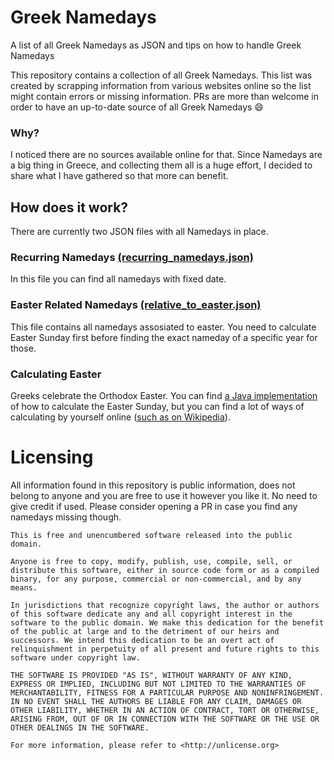 # Greek Namedays
A list of all Greek Namedays as JSON and tips on how to handle Greek Namedays

This repository contains a collection of all Greek Namedays. This list was created by scrapping information from various websites online so the list might contain errors or missing information. PRs are more than welcome in order to have an up-to-date source of all Greek Namedays 😄

### Why?
I noticed there are no sources available online for that. Since Namedays are a big thing in Greece, and collecting them all is a huge effort, I decided to share what I have gathered so that more can benefit.

## How does it work?
There are currently two JSON files with all Namedays in place.

### Recurring Namedays [(recurring_namedays.json)](https://github.com/alexstyl/Greek-namedays/blob/master/recurring_namedays.json)
In this file you can find all namedays with fixed date.

### Easter Related Namedays [(relative_to_easter.json)](https://github.com/alexstyl/Greek-namedays/blob/master/relative_to_easter.json)
This file contains all namedays assosiated to easter. You need to calculate Easter Sunday first before finding the exact nameday of a specific year for those.

### Calculating Easter
Greeks celebrate the Orthodox Easter. You can find [a Java implementation](https://github.com/alexstyl/Greek-namedays/blob/master/OrthodoxEasterCalculator.java) of how to calculate the Easter Sunday, but you can find a lot of ways of calculating by yourself online ([such as on Wikipedia](https://en.wikipedia.org/wiki/Computus#Gauss_algorithm)).

# Licensing
All information found in this repository is public information, does not belong to anyone and you are free to use it however you like it. No need to give credit if used.
Please consider opening a PR in case you find any namedays missing though.

```
This is free and unencumbered software released into the public domain.

Anyone is free to copy, modify, publish, use, compile, sell, or
distribute this software, either in source code form or as a compiled
binary, for any purpose, commercial or non-commercial, and by any
means.

In jurisdictions that recognize copyright laws, the author or authors
of this software dedicate any and all copyright interest in the
software to the public domain. We make this dedication for the benefit
of the public at large and to the detriment of our heirs and
successors. We intend this dedication to be an overt act of
relinquishment in perpetuity of all present and future rights to this
software under copyright law.

THE SOFTWARE IS PROVIDED "AS IS", WITHOUT WARRANTY OF ANY KIND,
EXPRESS OR IMPLIED, INCLUDING BUT NOT LIMITED TO THE WARRANTIES OF
MERCHANTABILITY, FITNESS FOR A PARTICULAR PURPOSE AND NONINFRINGEMENT.
IN NO EVENT SHALL THE AUTHORS BE LIABLE FOR ANY CLAIM, DAMAGES OR
OTHER LIABILITY, WHETHER IN AN ACTION OF CONTRACT, TORT OR OTHERWISE,
ARISING FROM, OUT OF OR IN CONNECTION WITH THE SOFTWARE OR THE USE OR
OTHER DEALINGS IN THE SOFTWARE.

For more information, please refer to <http://unlicense.org>
```
